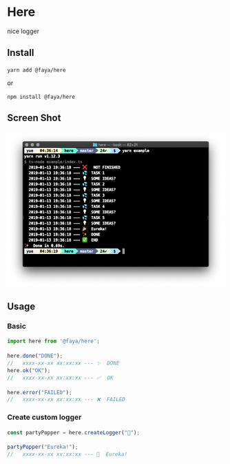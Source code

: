 # Here

nice logger

## Install

`yarn add @faya/here`

or 

`npm install @faya/here`

## Screen Shot

![](./img/screenshot.png)

## Usage

### Basic

```js
import here from '@faya/here';

here.done("DONE");
//   xxxx-xx-xx xx:xx:xx --- ✨  DONE
here.ok("OK");
//   xxxx-xx-xx xx:xx:xx --- ✅  OK

here.error("FAILED");
//   xxxx-xx-xx xx:xx:xx --- ❌  FAILED

```

### Create custom logger

```js
const partyPopper = here.createLogger("🎉");

partyPopper("Eureka!");
//   xxxx-xx-xx xx:xx:xx --- 🎉  Eureka!
```
